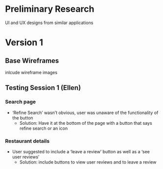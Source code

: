 # Preliminary Research
UI and UX designs from similar applications

# Version 1
## Base Wireframes
inlcude wireframe images

## Testing Session 1 (Ellen)
### Search page
* ‘Refine Search’ wasn’t obvious, user was unaware of the functionality of the button
  * Solution: Have it at the bottom of the page with a button that says refine search or an icon

### Restaurant details
* User suggested to include a ‘leave a review’ button as well as a ‘see user reviews’
  * Solution: include buttons to view user reviews and to leave a review

